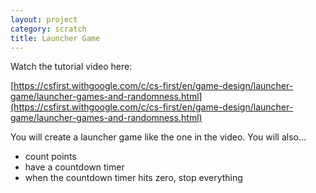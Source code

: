 ```yaml
---
layout: project
category: scratch
title: Launcher Game
---
```


Watch the tutorial video here:

[https://csfirst.withgoogle.com/c/cs-first/en/game-design/launcher-game/launcher-games-and-randomness.html](https://csfirst.withgoogle.com/c/cs-first/en/game-design/launcher-game/launcher-games-and-randomness.html)

You will create a launcher game like the one in the video. You will also...
- count points
- have a countdown timer
- when the countdown timer hits zero, stop everything
